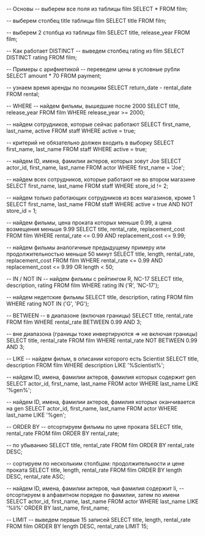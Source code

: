  
-- Основы
-- выберем все поля из таблицы film
SELECT * FROM film;

-- выберем столбец title таблицы film
SELECT title FROM film;

-- выберем 2 столбца из таблицы film
SELECT title, release_year FROM film;


-- Как работает DISTINCT
-- выведем столбец rating из film
SELECT DISTINCT rating FROM film;


-- Примеры с арифметикой
-- переведем цены в условные рубли
SELECT amount * 70 FROM payment;

-- узнаем время аренды по позициям
SELECT return_date - rental_date FROM rental;


-- WHERE
-- найдем фильмы, вышедшие после 2000
SELECT title, release_year FROM film
WHERE release_year >= 2000;

-- найдем сотрудников, которые сейчас работают
SELECT first_name, last_name, active FROM staff
WHERE active = true;

-- критерий не обязательно должен входить в выборку
SELECT first_name, last_name FROM staff
WHERE active = true;

-- найдем ID, имена, фамилии актеров, которых зовут Joe
SELECT actor_id, first_name, last_name FROM actor
WHERE first_name = 'Joe';

-- найдем всех сотрудников, которые работают не во втором магазине
SELECT first_name, last_name FROM staff
WHERE store_id != 2;

-- найдем только работающих сотрудников из всех магазинов, кроме 1
SELECT first_name, last_name FROM staff
WHERE active = true AND NOT store_id = 1;

-- найдем фильмы, цена проката которых меньше 0.99, а цена возмещения меньше 9.99
SELECT title, rental_rate, replacement_cost FROM film
WHERE rental_rate <= 0.99 AND replacement_cost <= 9.99;

-- найдем фильмы аналогичные предыдущему примеру или продолжительностью меньше 50 минут
SELECT title, length, rental_rate, replacement_cost FROM film
WHERE rental_rate <= 0.99 AND replacement_cost <= 9.99 OR length < 50;


-- IN / NOT IN
-- найдем фильмы с рейтингом R, NC-17
SELECT title, description, rating FROM film
WHERE rating IN ('R', 'NC-17');

-- найдем недетские фильмы
SELECT title, description, rating FROM film
WHERE rating NOT IN ('G', 'PG');


-- BETWEEN
-- в диапазоне (включая границы)
SELECT title, rental_rate FROM film
WHERE rental_rate BETWEEN 0.99 AND 3;

-- вне диапазона (границы тоже инвертируются => не включая границы)
SELECT title, rental_rate FROM film
WHERE rental_rate NOT BETWEEN 0.99 AND 3;


-- LIKE
-- найдем фильм, в описании которого есть Scientist
SELECT title, description FROM film
WHERE description LIKE '%Scientist%';

-- найдем ID, имена, фамилии актеров, фамилия которых содержит gen
SELECT actor_id, first_name, last_name FROM actor
WHERE last_name LIKE '%gen%';

-- найдем ID, имена, фамилии актеров, фамилия которых оканчивается на gen
SELECT actor_id, first_name, last_name FROM actor
WHERE last_name LIKE '%gen';


-- ORDER BY
-- отсортируем фильмы по цене проката
SELECT title, rental_rate FROM film
ORDER BY rental_rate;

-- по убыванию
SELECT title, rental_rate FROM film
ORDER BY rental_rate DESC;

-- сортируем по нескольким столбцам: продолжительности и цене проката
SELECT title, length, rental_rate FROM film
ORDER BY length DESC, rental_rate ASC;

-- найдем ID, имена, фамилии актеров, чья фамилия содержит li,
-- отсортируем в алфавитном порядке по фамилии, затем по имени
SELECT actor_id, first_name, last_name FROM actor
WHERE last_name LIKE '%li%'
ORDER BY last_name, first_name;


-- LIMIT
-- выведем первые 15 записей
SELECT title, length, rental_rate FROM film
ORDER BY length DESC, rental_rate
LIMIT 15;

